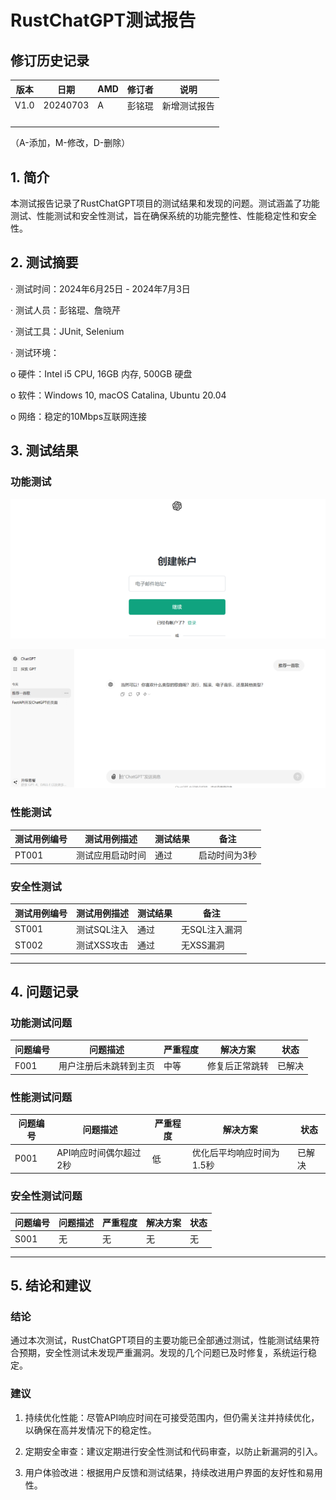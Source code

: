 # RustChatGPT测试报告

## 修订历史记录

| 版本 | 日期     | AMD  | 修订者 | 说明         |
| ---- | -------- | ---- | ------ | ------------ |
| V1.0 | 20240703 | A    | 彭铭琨 | 新增测试报告 |
|      |          |      |        |              |
|      |          |      |        |              |
|      |          |      |        |              |
|      |          |      |        |              |

（A-添加，M-修改，D-删除）

## 1. 简介

本测试报告记录了RustChatGPT项目的测试结果和发现的问题。测试涵盖了功能测试、性能测试和安全性测试，旨在确保系统的功能完整性、性能稳定性和安全性。



## 2. 测试摘要

· 测试时间：2024年6月25日 - 2024年7月3日

· 测试人员：彭铭琨、詹晓芹

· 测试工具：JUnit, Selenium

· 测试环境：

o 硬件：Intel i5 CPU, 16GB 内存, 500GB 硬盘

o 软件：Windows 10, macOS Catalina, Ubuntu 20.04

o 网络：稳定的10Mbps互联网连接





## 3. 测试结果

### 功能测试

![1720434060053](imgs/1720434060053.jpg)

![1720434055164](imgs/1720434055164.jpg)

### 性能测试

| 测试用例编号 | 测试用例描述     | 测试结果 | 备注          |
| ------------ | ---------------- | -------- | ------------- |
| PT001        | 测试应用启动时间 | 通过     | 启动时间为3秒 |

### 安全性测试

| 测试用例编号 | 测试用例描述 | 测试结果 | 备注          |
| ------------ | ------------ | -------- | ------------- |
| ST001        | 测试SQL注入  | 通过     | 无SQL注入漏洞 |
| ST002        | 测试XSS攻击  | 通过     | 无XSS漏洞     |



------



## 4. 问题记录

### 功能测试问题

| 问题编号 | 问题描述               | 严重程度 | 解决方案       | 状态   |
| -------- | ---------------------- | -------- | -------------- | ------ |
| F001     | 用户注册后未跳转到主页 | 中等     | 修复后正常跳转 | 已解决 |

### 性能测试问题

| 问题编号 | 问题描述               | 严重程度 | 解决方案                  | 状态   |
| -------- | ---------------------- | -------- | ------------------------- | ------ |
| P001     | API响应时间偶尔超过2秒 | 低       | 优化后平均响应时间为1.5秒 | 已解决 |

### 安全性测试问题

| 问题编号 | 问题描述 | 严重程度 | 解决方案 | 状态 |
| -------- | -------- | -------- | -------- | ---- |
| S001     | 无       | 无       | 无       | 无   |



------





## 5. 结论和建议

### 结论

通过本次测试，RustChatGPT项目的主要功能已全部通过测试，性能测试结果符合预期，安全性测试未发现严重漏洞。发现的几个问题已及时修复，系统运行稳定。

### 建议

1. 持续优化性能：尽管API响应时间在可接受范围内，但仍需关注并持续优化，以确保在高并发情况下的稳定性。

2. 定期安全审查：建议定期进行安全性测试和代码审查，以防止新漏洞的引入。

3. 用户体验改进：根据用户反馈和测试结果，持续改进用户界面的友好性和易用性。
